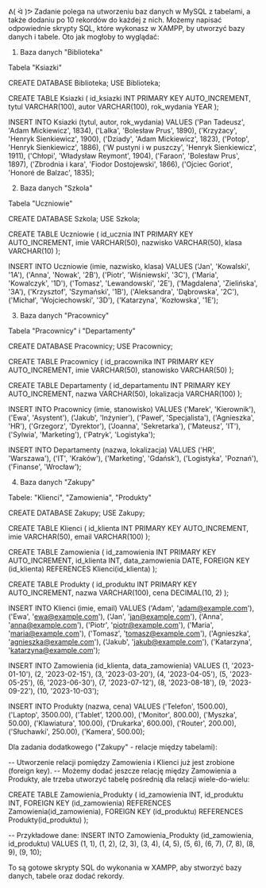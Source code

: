 ᕕ( ᐛ )ᕗ
Zadanie polega na utworzeniu baz danych w MySQL z tabelami, a także dodaniu po 10 rekordów do każdej z nich. Możemy napisać odpowiednie skrypty SQL, które wykonasz w XAMPP, by utworzyć bazy danych i tabele. Oto jak mogłoby to wyglądać:

1. Baza danych "Biblioteka"

Tabela "Ksiazki"

CREATE DATABASE Biblioteka;
USE Biblioteka;

CREATE TABLE Ksiazki (
    id_ksiazki INT PRIMARY KEY AUTO_INCREMENT,
    tytul VARCHAR(100),
    autor VARCHAR(100),
    rok_wydania YEAR
);

INSERT INTO Ksiazki (tytul, autor, rok_wydania) VALUES
('Pan Tadeusz', 'Adam Mickiewicz', 1834),
('Lalka', 'Bolesław Prus', 1890),
('Krzyżacy', 'Henryk Sienkiewicz', 1900),
('Dziady', 'Adam Mickiewicz', 1823),
('Potop', 'Henryk Sienkiewicz', 1886),
('W pustyni i w puszczy', 'Henryk Sienkiewicz', 1911),
('Chłopi', 'Władysław Reymont', 1904),
('Faraon', 'Bolesław Prus', 1897),
('Zbrodnia i kara', 'Fiodor Dostojewski', 1866),
('Ojciec Goriot', 'Honoré de Balzac', 1835);

2. Baza danych "Szkola"

Tabela "Uczniowie"

CREATE DATABASE Szkola;
USE Szkola;

CREATE TABLE Uczniowie (
    id_ucznia INT PRIMARY KEY AUTO_INCREMENT,
    imie VARCHAR(50),
    nazwisko VARCHAR(50),
    klasa VARCHAR(10)
);

INSERT INTO Uczniowie (imie, nazwisko, klasa) VALUES
('Jan', 'Kowalski', '1A'),
('Anna', 'Nowak', '2B'),
('Piotr', 'Wiśniewski', '3C'),
('Maria', 'Kowalczyk', '1D'),
('Tomasz', 'Lewandowski', '2E'),
('Magdalena', 'Zielińska', '3A'),
('Krzysztof', 'Szymański', '1B'),
('Aleksandra', 'Dąbrowska', '2C'),
('Michał', 'Wojciechowski', '3D'),
('Katarzyna', 'Kozłowska', '1E');

3. Baza danych "Pracownicy"

Tabela "Pracownicy" i "Departamenty"

CREATE DATABASE Pracownicy;
USE Pracownicy;

CREATE TABLE Pracownicy (
    id_pracownika INT PRIMARY KEY AUTO_INCREMENT,
    imie VARCHAR(50),
    stanowisko VARCHAR(50)
);

CREATE TABLE Departamenty (
    id_departamentu INT PRIMARY KEY AUTO_INCREMENT,
    nazwa VARCHAR(50),
    lokalizacja VARCHAR(100)
);

INSERT INTO Pracownicy (imie, stanowisko) VALUES
('Marek', 'Kierownik'),
('Ewa', 'Asystent'),
('Jakub', 'Inżynier'),
('Paweł', 'Specjalista'),
('Agnieszka', 'HR'),
('Grzegorz', 'Dyrektor'),
('Joanna', 'Sekretarka'),
('Mateusz', 'IT'),
('Sylwia', 'Marketing'),
('Patryk', 'Logistyka');

INSERT INTO Departamenty (nazwa, lokalizacja) VALUES
('HR', 'Warszawa'),
('IT', 'Kraków'),
('Marketing', 'Gdańsk'),
('Logistyka', 'Poznań'),
('Finanse', 'Wrocław');

4. Baza danych "Zakupy"

Tabele: "Klienci", "Zamowienia", "Produkty"

CREATE DATABASE Zakupy;
USE Zakupy;

CREATE TABLE Klienci (
    id_klienta INT PRIMARY KEY AUTO_INCREMENT,
    imie VARCHAR(50),
    email VARCHAR(100)
);

CREATE TABLE Zamowienia (
    id_zamowienia INT PRIMARY KEY AUTO_INCREMENT,
    id_klienta INT,
    data_zamowienia DATE,
    FOREIGN KEY (id_klienta) REFERENCES Klienci(id_klienta)
);

CREATE TABLE Produkty (
    id_produktu INT PRIMARY KEY AUTO_INCREMENT,
    nazwa VARCHAR(100),
    cena DECIMAL(10, 2)
);

INSERT INTO Klienci (imie, email) VALUES
('Adam', 'adam@example.com'),
('Ewa', 'ewa@example.com'),
('Jan', 'jan@example.com'),
('Anna', 'anna@example.com'),
('Piotr', 'piotr@example.com'),
('Maria', 'maria@example.com'),
('Tomasz', 'tomasz@example.com'),
('Agnieszka', 'agnieszka@example.com'),
('Jakub', 'jakub@example.com'),
('Katarzyna', 'katarzyna@example.com');

INSERT INTO Zamowienia (id_klienta, data_zamowienia) VALUES
(1, '2023-01-10'),
(2, '2023-02-15'),
(3, '2023-03-20'),
(4, '2023-04-05'),
(5, '2023-05-25'),
(6, '2023-06-30'),
(7, '2023-07-12'),
(8, '2023-08-18'),
(9, '2023-09-22'),
(10, '2023-10-03');

INSERT INTO Produkty (nazwa, cena) VALUES
('Telefon', 1500.00),
('Laptop', 3500.00),
('Tablet', 1200.00),
('Monitor', 800.00),
('Myszka', 50.00),
('Klawiatura', 100.00),
('Drukarka', 600.00),
('Router', 200.00),
('Słuchawki', 250.00),
('Kamera', 500.00);

Dla zadania dodatkowego ("Zakupy" - relacje między tabelami):

-- Utworzenie relacji pomiędzy Zamowienia i Klienci już jest zrobione (foreign key).
-- Możemy dodać jeszcze relację między Zamowienia a Produkty, ale trzeba utworzyć tabelę pośrednią dla relacji wiele-do-wielu:

CREATE TABLE Zamowienia_Produkty (
    id_zamowienia INT,
    id_produktu INT,
    FOREIGN KEY (id_zamowienia) REFERENCES Zamowienia(id_zamowienia),
    FOREIGN KEY (id_produktu) REFERENCES Produkty(id_produktu)
);

-- Przykładowe dane:
INSERT INTO Zamowienia_Produkty (id_zamowienia, id_produktu) VALUES
(1, 1),
(1, 2),
(2, 3),
(3, 4),
(4, 5),
(5, 6),
(6, 7),
(7, 8),
(8, 9),
(9, 10);

To są gotowe skrypty SQL do wykonania w XAMPP, aby stworzyć bazy danych, tabele oraz dodać rekordy.


<!---
ButcheredPossum/ButcheredPossum is a ✨ special ✨ repository because its `README.md` (this file) appears on your GitHub profile.
You can click the Preview link to take a look at your changes.
--->
